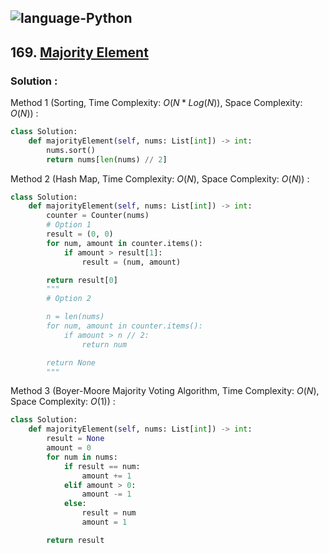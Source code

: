 ![language-Python](https://img.shields.io/badge/Python-ffd43b?style=for-the-badge&logo=PYTHON)
---

## 169. [Majority Element](https://leetcode.com/problems/majority-element)

### Solution :

Method 1 (Sorting, Time Complexity: $O(N*Log(N))$, Space Complexity: $O(N)$) :
```python
class Solution:
    def majorityElement(self, nums: List[int]) -> int:
        nums.sort()
        return nums[len(nums) // 2]
```

Method 2 (Hash Map, Time Complexity: $O(N)$, Space Complexity: $O(N)$) :
```python
class Solution:
    def majorityElement(self, nums: List[int]) -> int:
        counter = Counter(nums)
        # Option 1
        result = (0, 0)
        for num, amount in counter.items():
            if amount > result[1]:
                result = (num, amount)

        return result[0]
        """
        # Option 2

        n = len(nums)
        for num, amount in counter.items():
            if amount > n // 2:
                return num

        return None
        """
```

Method 3 (Boyer-Moore Majority Voting Algorithm, Time Complexity: $O(N)$, Space Complexity: $O(1)$) :
```python
class Solution:
    def majorityElement(self, nums: List[int]) -> int:
        result = None
        amount = 0
        for num in nums:
            if result == num:
                amount += 1
            elif amount > 0:
                amount -= 1
            else:
                result = num
                amount = 1

        return result
```
